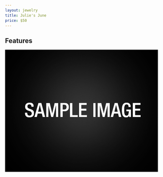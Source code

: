```yaml
---
layout: jewelry
title: Julie's June
price: $50
---
```


<!-- Paragraphs --->

<!-- H2 -->
## Features

![Julie's June](../../images/jewelry/earrings/sample-image.jpg)